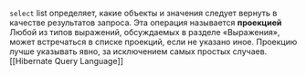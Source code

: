 `select` list определяет, какие объекты и значения следует вернуть в качестве результатов запроса. Эта операция называется **проекцией**
Любой из типов выражений, обсуждаемых в разделе «Выражения», может встречаться в списке проекций, если не указано иное.
Проекцию лучше указывать явно, за исключением самых простых случаев.
[[Hibernate Query Language]]